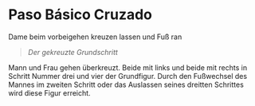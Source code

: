 
# Paso Básico Cruzado

Dame beim vorbeigehen kreuzen lassen und Fuß ran

> *Der gekreuzte Grundschritt*

Mann und Frau gehen überkreuzt. Beide mit links und beide mit rechts in Schritt Nummer drei und vier der Grundfigur. Durch den Fußwechsel des Mannes im zweiten Schritt oder das Auslassen seines dreitten Schrittes wird diese Figur erreicht.
